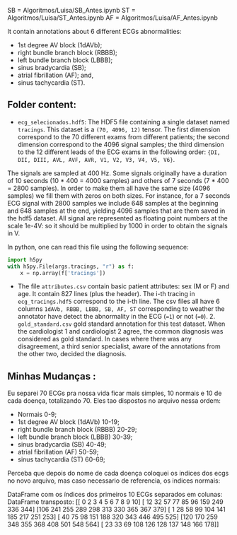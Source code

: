 SB = Algoritmos/Luisa/SB_Antes.ipynb
ST = Algoritmos/Luisa/ST_Antes.ipynb
AF = Algoritmos/Luisa/AF_Antes.ipynb

It contain annotations about 6 different ECGs abnormalities:
- 1st degree AV block (1dAVb);
- right bundle branch block (RBBB);
- left bundle branch block (LBBB);
- sinus bradycardia (SB);
- atrial fibrillation (AF); and,
- sinus tachycardia (ST).




## Folder content:

- `ecg_selecionados.hdf5`:  The HDF5 file containing a single dataset named `tracings`. This dataset is a 
`(70, 4096, 12)` tensor. The first dimension correspond to the 70 different exams from different 
patients; the second dimension correspond to the 4096 signal samples; the third dimension to the 12
different leads of the ECG exams in the following order:
 `{DI, DII, DIII, AVL, AVF, AVR, V1, V2, V3, V4, V5, V6}`.

The signals are sampled at 400 Hz. Some signals originally have a duration of 
10 seconds (10 * 400 = 4000 samples) and others of 7 seconds (7 * 400 = 2800 samples).
In order to make them all have the same size (4096 samples) we fill them with zeros
on both sizes. For instance, for a 7 seconds ECG signal with 2800 samples we include 648
samples at the beginning and 648 samples at the end, yielding 4096 samples that are them saved
in the hdf5 dataset. All signal are represented as floating point numbers at the scale 1e-4V: so it should
be multiplied by 1000 in order to obtain the signals in V.

In python, one can read this file using the following sequence:
```python
import h5py
with h5py.File(args.tracings, "r") as f:
    x = np.array(f['tracings'])
```

- The file `attributes.csv` contain basic patient attributes: sex (M or F) and age. It
contain 827 lines (plus the header). The i-th tracing in `ecg_tracings.hdf5` correspond to the i-th line.
The  csv files  all have 6 columns `1dAVb, RBBB, LBBB, SB, AF, ST`
corresponding to weather the annotator have detect the abnormality in the ECG (`=1`) or not (`=0`).
  2. `gold_standard.csv` gold standard annotation for this test dataset. When the cardiologist 1 and cardiologist 2
  agree, the common diagnosis was considered as gold standard. In cases where there was any disagreement, a 
  third senior specialist, aware of the annotations from the other two, decided the diagnosis.

## Minhas Mudanças :
Eu separei 70 ECGs pra nossa vida ficar mais simples, 10 normais e 10 de cada doença, totalizando 70. Eles tao 
dispostos no arquivo nessa ordem:
- Normais 0-9;
- 1st degree AV block (1dAVb) 10-19;
- right bundle branch block (RBBB) 20-29;
- left bundle branch block (LBBB) 30-39;
- sinus bradycardia (SB) 40-49;
- atrial fibrillation (AF) 50-59;
- sinus tachycardia (ST) 60-69;

Perceba que depois do nome de cada doença coloquei os indices dos ecgs no novo arquivo, mas caso necessario
de referencia, os indices normais:

DataFrame com os índices dos primeiros 10 ECGs separados em colunas:
DataFrame transposto:
[[  0   2   3   4   5   6   7   8   9  10]
 [ 12  32  57  77  85  96 159 249 336 344]
 [106 241 255 289 298 313 330 365 367 379]
 [  1  28  58  99 104 141 185 217 251 253]
 [ 40  75  98 151 188 320 343 446 495 525]
 [120 170 259 348 355 368 408 501 548 564]
 [ 23  33  69 108 126 128 137 148 166 178]]